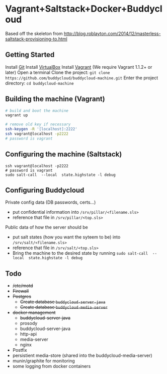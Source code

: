 Vagrant+Saltstack+Docker+Buddycloud
===================================

Based off the skeleton from http://blog.roblayton.com/2014/12/masterless-saltstack-provisioning-to.html



Getting Started
---------------

Install [Git]([http://git-scm.com/downloads)
Install [VirtualBox](https://www.virtualbox.org/wiki/Downloads)
Install [Vagrant](http://www.vagrantup.com/) (We require Vagrant 1.1.2+ or later)
Open a terminal
Clone the project: `git clone https://github.com/buddycloud/buddycloud-machine.git`
Enter the project directory: `cd buddycloud-machine`

Building the machine (Vagrant)
------------------------------

```bash
# build and boot the machine
vagrant up

# remove old key if necessary
ssh-keygen -R '[localhost]:2222'
ssh vagrant@localhost -p2222 
# password is vagrant
```

Configuring the machine (Saltstack)
-----------------------------------
```
ssh vagrant@localhost -p2222 
# password is vagrant
sudo salt-call  --local  state.highstate -l debug
```

Configuring Buddycloud
----------------------

Private config data (DB passwords, certs...) 
- put confidential information into `/srv/pillar/<filename.sls>`
- reference that file in `/srv/pillar/<top.sls>`

Public data of how the server should be
- put salt states (how you want the syteem to be) into `/srv/salt/<filename.sls>`
- reference that file in `/srv/salt/<top.sls>`
- Bring the machine to the desired state by running `sudo salt-call  --local  state.highstate -l debug`


Todo
----

- ~~/etc/motd~~
- ~~Firewall~~
- ~~Postgres~~
    - ~~Create database `buddycloud-server-java`~~
    - ~~Create database `buddycloud-media-server`~~
- ~~docker management~~
    - ~~buddycloud-server-java~~
    - prosody
    - buddycloud-server-java
    - http-api
    - media-server
    - nginx
- Postfix
- persistient media-store (shared into the buddycloud-media-server)
- munin/graphite for monitoring
- some logging from docker containers
